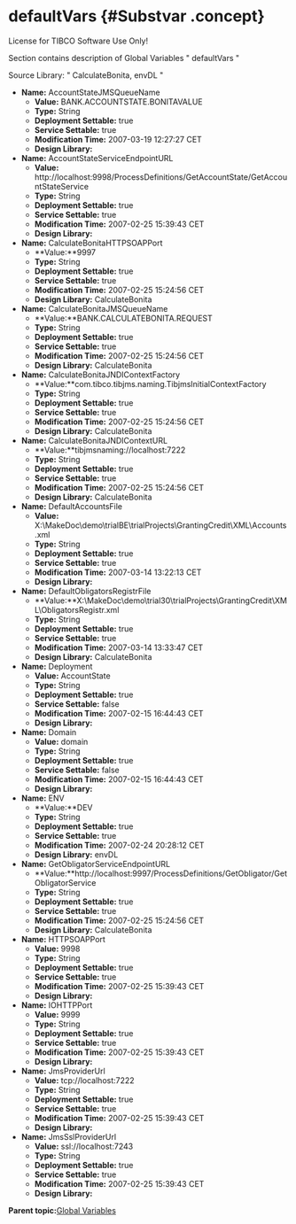 # defaultVars {#Substvar .concept}

License for TIBCO Software Use Only!

Section contains description of Global Variables " defaultVars "

Source Library: " CalculateBonita, envDL "

-   **Name:** AccountStateJMSQueueName
    -   **Value:** BANK.ACCOUNTSTATE.BONITAVALUE
    -   **Type:** String
    -   **Deployment Settable:** true
    -   **Service Settable:** true
    -   **Modification Time:** 2007-03-19 12:27:27 CET
    -   **Design Library:**
-   **Name:** AccountStateServiceEndpointURL
    -   **Value:** http://localhost:9998/ProcessDefinitions/GetAccountState/GetAccountStateService
    -   **Type:** String
    -   **Deployment Settable:** true
    -   **Service Settable:** true
    -   **Modification Time:** 2007-02-25 15:39:43 CET
    -   **Design Library:**
-   **Name:** CalculateBonitaHTTPSOAPPort
    -   **Value:**9997
    -   **Type:** String
    -   **Deployment Settable:** true
    -   **Service Settable:** true
    -   **Modification Time:** 2007-02-25 15:24:56 CET
    -   **Design Library:** CalculateBonita
-   **Name:** CalculateBonitaJMSQueueName
    -   **Value:**BANK.CALCULATEBONITA.REQUEST
    -   **Type:** String
    -   **Deployment Settable:** true
    -   **Service Settable:** true
    -   **Modification Time:** 2007-02-25 15:24:56 CET
    -   **Design Library:** CalculateBonita
-   **Name:** CalculateBonitaJNDIContextFactory
    -   **Value:**com.tibco.tibjms.naming.TibjmsInitialContextFactory
    -   **Type:** String
    -   **Deployment Settable:** true
    -   **Service Settable:** true
    -   **Modification Time:** 2007-02-25 15:24:56 CET
    -   **Design Library:** CalculateBonita
-   **Name:** CalculateBonitaJNDIContextURL
    -   **Value:**tibjmsnaming://localhost:7222
    -   **Type:** String
    -   **Deployment Settable:** true
    -   **Service Settable:** true
    -   **Modification Time:** 2007-02-25 15:24:56 CET
    -   **Design Library:** CalculateBonita
-   **Name:** DefaultAccountsFile
    -   **Value:** X:\\MakeDoc\\demo\\trialBE\\trialProjects\\GrantingCredit\\XML\\Accounts.xml
    -   **Type:** String
    -   **Deployment Settable:** true
    -   **Service Settable:** true
    -   **Modification Time:** 2007-03-14 13:22:13 CET
    -   **Design Library:**
-   **Name:** DefaultObligatorsRegistrFile
    -   **Value:**X:\\MakeDoc\\demo\\trial30\\trialProjects\\GrantingCredit\\XML\\ObligatorsRegistr.xml
    -   **Type:** String
    -   **Deployment Settable:** true
    -   **Service Settable:** true
    -   **Modification Time:** 2007-03-14 13:33:47 CET
    -   **Design Library:** CalculateBonita
-   **Name:** Deployment
    -   **Value:** AccountState
    -   **Type:** String
    -   **Deployment Settable:** true
    -   **Service Settable:** false
    -   **Modification Time:** 2007-02-15 16:44:43 CET
    -   **Design Library:**
-   **Name:** Domain
    -   **Value:** domain
    -   **Type:** String
    -   **Deployment Settable:** true
    -   **Service Settable:** false
    -   **Modification Time:** 2007-02-15 16:44:43 CET
    -   **Design Library:**
-   **Name:** ENV
    -   **Value:**DEV
    -   **Type:** String
    -   **Deployment Settable:** true
    -   **Service Settable:** true
    -   **Modification Time:** 2007-02-24 20:28:12 CET
    -   **Design Library:** envDL
-   **Name:** GetObligatorServiceEndpointURL
    -   **Value:**http://localhost:9997/ProcessDefinitions/GetObligator/GetObligatorService
    -   **Type:** String
    -   **Deployment Settable:** true
    -   **Service Settable:** true
    -   **Modification Time:** 2007-02-25 15:24:56 CET
    -   **Design Library:** CalculateBonita
-   **Name:** HTTPSOAPPort
    -   **Value:** 9998
    -   **Type:** String
    -   **Deployment Settable:** true
    -   **Service Settable:** true
    -   **Modification Time:** 2007-02-25 15:39:43 CET
    -   **Design Library:**
-   **Name:** IOHTTPPort
    -   **Value:** 9999
    -   **Type:** String
    -   **Deployment Settable:** true
    -   **Service Settable:** true
    -   **Modification Time:** 2007-02-25 15:39:43 CET
    -   **Design Library:**
-   **Name:** JmsProviderUrl
    -   **Value:** tcp://localhost:7222
    -   **Type:** String
    -   **Deployment Settable:** true
    -   **Service Settable:** true
    -   **Modification Time:** 2007-02-25 15:39:43 CET
    -   **Design Library:**
-   **Name:** JmsSslProviderUrl
    -   **Value:** ssl://localhost:7243
    -   **Type:** String
    -   **Deployment Settable:** true
    -   **Service Settable:** true
    -   **Modification Time:** 2007-02-25 15:39:43 CET
    -   **Design Library:**

**Parent topic:**[Global Variables](../../../projects/AccountState/common/substvar.md)

